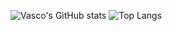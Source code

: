 ![Vasco's GitHub stats](https://github-readme-stats.vercel.app/api?username=vascocosta&show_icons=true&layout=compact&theme=dark)
![Top Langs](https://github-readme-stats.vercel.app/api/top-langs/?username=vascocosta&langs_count=8&layout=compact&theme=dark)

<!--
**vascocosta/vascocosta** is a ✨ _special_ ✨ repository because its `README.md` (this file) appears on your GitHub profile.

Here are some ideas to get you started:

- 🔭 I’m currently working on ...
- 🌱 I’m currently learning ...
- 👯 I’m looking to collaborate on ...
- 🤔 I’m looking for help with ...
- 💬 Ask me about ...
- 📫 How to reach me: ...
- 😄 Pronouns: ...
- ⚡ Fun fact: ...
-->

